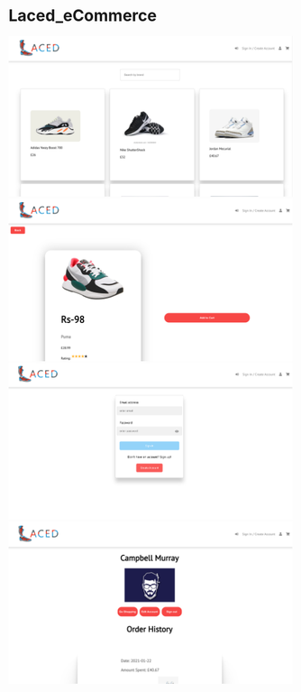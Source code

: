 # Laced_eCommerce

![home page](/images/home_page.png)
![product page](/images/product_page.png)
![login page](/images/login_page.png)
![profile page](/images/profile_page.png)
